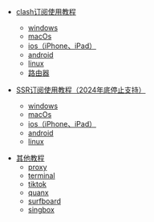 - [clash订阅使用教程](/clash/)
    - [windows](/clash/windows.md)
    - [macOs](/clash/macOs.md)
    - [ios（iPhone、iPad）](/clash/ios.md)
    - [android](/clash/android.md)
    - [linux](/clash/linux.md)
    - [路由器](/clash/router.md)

- [SSR订阅使用教程（2024年底停止支持）](/ssr/)
    - [windows](/ssr/windows.md)
    - [macOs](/ssr/macOs.md)
    - [ios（iPhone、iPad）](/ssr/ios.md)
    - [android](/ssr/android.md)
    - [linux](/ssr/linux.md)

<!-- - [v2ray订阅使用教程](/v2ray/)
    - [windows](/v2ray/windows.md)
    - [macOs](/v2ray/macOs.md)
    - [ios](/v2ray/ios.md)
    - [android](/v2ray/android.md)
    - [linux](/v2ray/linux.md) -->

<!-- - [trojan订阅使用教程](/trojan/)
    - [windows](/trojan/windows.md)
    - [macOs](/trojan/macOs.md)
    - [ios](/trojan/ios.md)
    - [android](/trojan/android.md)
    - [linux](/trojan/linux.md) -->

- [其他教程](/others/)
    - [proxy](/others/others.md)
    - [terminal](/others/terminal.md)
    - [tiktok](/others/tiktok.md)
    - [quanx](/others/quanx.md)
    - [surfboard](/others/surfboard.md)
    - [singbox](/others/singbox.md)